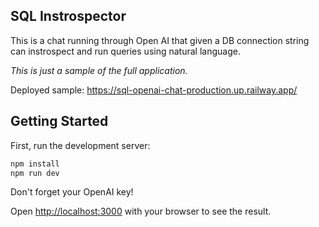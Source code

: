 ## SQL Instrospector

This is a chat running through Open AI that given a DB connection string can instrospect and run queries using natural language.

_This is just a sample of the full application._

Deployed sample:
https://sql-openai-chat-production.up.railway.app/

## Getting Started

First, run the development server:

```bash
npm install
npm run dev
```

Don't forget your OpenAI key!

Open [http://localhost:3000](http://localhost:3000) with your browser to see the result.
